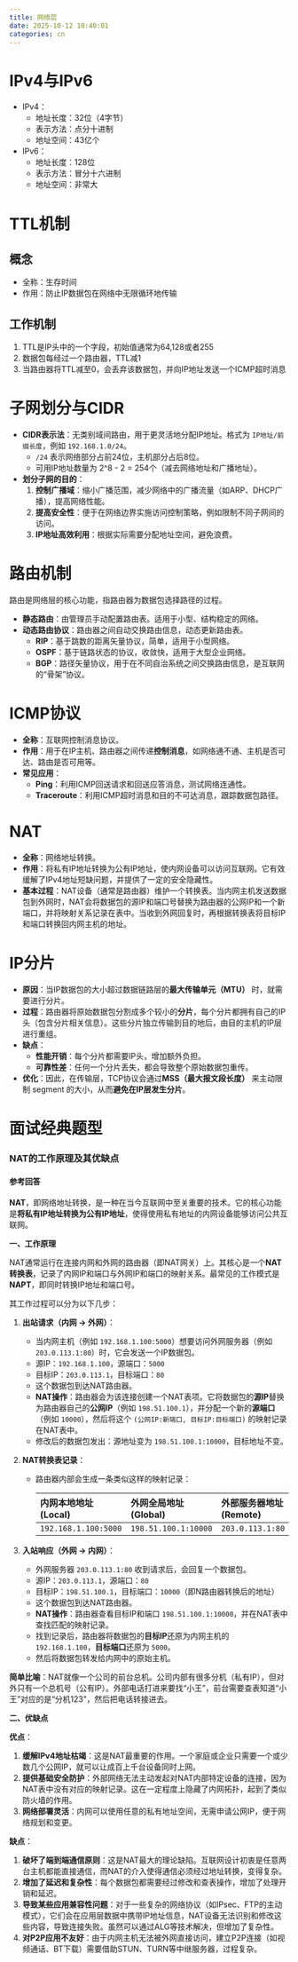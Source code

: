 ```yaml
---
title: 网络层
date: 2025-10-12 10:40:01
categories: cn
---
```


# IPv4与IPv6

- IPv4：
  - 地址长度：32位（4字节）
  - 表示方法：点分十进制
  - 地址空间：43亿个
- IPv6：
  - 地址长度：128位
  - 表示方法：冒分十六进制
  - 地址空间：非常大

# TTL机制

## 概念

- 全称：生存时间
- 作用：防止IP数据包在网络中无限循环地传输

## 工作机制

1. TTL是IP头中的一个字段，初始值通常为64,128或者255
2. 数据包每经过一个路由器，TTL减1
3. 当路由器将TTL减至0，会丢弃该数据包，并向IP地址发送一个ICMP超时消息

# 子网划分与CIDR

- **CIDR表示法**：无类别域间路由，用于更灵活地分配IP地址。格式为 `IP地址/前缀长度`，例如 `192.168.1.0/24`。
  - `/24` 表示网络部分占前24位，主机部分占后8位。
  - 可用IP地址数量为 2^8 - 2 = 254个（减去网络地址和广播地址）。
- **划分子网的目的**：
  1. **控制广播域**：缩小广播范围，减少网络中的广播流量（如ARP、DHCP广播），提高网络性能。
  2. **提高安全性**：便于在网络边界实施访问控制策略，例如限制不同子网间的访问。
  3. **IP地址高效利用**：根据实际需要分配地址空间，避免浪费。

# 路由机制

路由是网络层的核心功能，指路由器为数据包选择路径的过程。

- **静态路由**：由管理员手动配置路由表。适用于小型、结构稳定的网络。
- **动态路由协议**：路由器之间自动交换路由信息，动态更新路由表。
  - **RIP**：基于跳数的距离矢量协议，简单，适用于小型网络。
  - **OSPF**：基于链路状态的协议，收敛快，适用于大型企业网络。
  - **BGP**：路径矢量协议，用于在不同自治系统之间交换路由信息，是互联网的“骨架”协议。

# ICMP协议

- **全称**：互联网控制消息协议。
- **作用**：用于在IP主机、路由器之间传递**控制消息**，如网络通不通、主机是否可达、路由是否可用等。
- **常见应用**：
  - **Ping**：利用ICMP回送请求和回送应答消息，测试网络连通性。
  - **Traceroute**：利用ICMP超时消息和目的不可达消息，跟踪数据包路径。

# NAT

- **全称**：网络地址转换。
- **作用**：将私有IP地址转换为公有IP地址，使内网设备可以访问互联网。它有效缓解了IPv4地址短缺问题，并提供了一定的安全隐藏性。
- **基本过程**：NAT设备（通常是路由器）维护一个转换表。当内网主机发送数据包到外网时，NAT会将数据包的源IP和端口号替换为路由器的公网IP和一个新端口，并将映射关系记录在表中。当收到外网回复时，再根据转换表将目标IP和端口转换回内网主机的地址。

# IP分片

- **原因**：当IP数据包的大小超过数据链路层的**最大传输单元（MTU）** 时，就需要进行分片。
- **过程**：路由器将原始数据包分割成多个较小的**分片**，每个分片都拥有自己的IP头（包含分片相关信息）。这些分片独立传输到目的地后，由目的主机的IP层进行重组。
- **缺点**：
  - **性能开销**：每个分片都需要IP头，增加额外负担。
  - **可靠性差**：任何一个分片丢失，都会导致整个原始数据包重传。
- **优化**：因此，在传输层，TCP协议会通过**MSS（最大报文段长度）** 来主动限制 segment 的大小，从而**避免在IP层发生分片**。

# 面试经典题型

### **NAT的工作原理及其优缺点**

#### **参考回答**

**NAT**，即网络地址转换，是一种在当今互联网中至关重要的技术。它的核心功能是**将私有IP地址转换为公有IP地址**，使得使用私有地址的内网设备能够访问公共互联网。

**一、工作原理**

NAT通常运行在连接内网和外网的路由器（即NAT网关）上。其核心是一个**NAT转换表**，记录了内网IP和端口与外网IP和端口的映射关系。最常见的工作模式是**NAPT**，即同时转换IP地址和端口号。

其工作过程可以分为以下几步：

1. **出站请求（内网 -> 外网）**：

   - 当内网主机（例如 `192.168.1.100:5000`）想要访问外网服务器（例如 `203.0.113.1:80`）时，它会发送一个IP数据包。
   - 源IP：`192.168.1.100`，源端口：`5000`
   - 目标IP：`203.0.113.1`，目标端口：`80`
   - 这个数据包到达NAT路由器。
   - **NAT操作**：路由器会为该连接创建一个NAT表项。它将数据包的**源IP**替换为路由器自己的**公网IP**（例如 `198.51.100.1`），并分配一个新的**源端口**（例如 `10000`），然后将这个 `(公网IP:新端口, 目标IP:目标端口)` 的映射记录在NAT表中。
   - 修改后的数据包发出：源地址变为 `198.51.100.1:10000`，目标地址不变。

2. **NAT转换表记录**：

   - 路由器内部会生成一条类似这样的映射记录：

     | 内网本地地址 (Local) | 外网全局地址 (Global) | 外部服务器地址 (Remote) |
     | :------------------- | :-------------------- | :---------------------- |
     | `192.168.1.100:5000` | `198.51.100.1:10000`  | `203.0.113.1:80`        |

3. **入站响应（外网 -> 内网）**：

   - 外网服务器 `203.0.113.1:80` 收到请求后，会回复一个数据包。
   - 源IP：`203.0.113.1`，源端口：`80`
   - 目标IP：`198.51.100.1`，目标端口：`10000`（即N路由器转换后的地址）
   - 这个数据包到达NAT路由器。
   - **NAT操作**：路由器查看目标IP和端口 `198.51.100.1:10000`，并在NAT表中查找匹配的映射记录。
   - 找到记录后，路由器将数据包的**目标IP**还原为内网主机的 `192.168.1.100`，**目标端口**还原为 `5000`。
   - 然后将数据包转发给内网中的原始主机。

**简单比喻**：NAT就像一个公司的前台总机。公司内部有很多分机（私有IP），但对外只有一个总机号（公有IP）。外部电话打进来要找“小王”，前台需要查表知道“小王”对应的是“分机123”，然后把电话转接进去。

**二、优缺点**

**优点**：

1. **缓解IPv4地址枯竭**：这是NAT最重要的作用。一个家庭或企业只需要一个或少数几个公网IP，就可以让成百上千台设备同时上网。
2. **提供基础安全防护**：外部网络无法主动发起对NAT内部特定设备的连接，因为NAT表中没有对应的映射记录。这在一定程度上隐藏了内网拓扑，起到了类似防火墙的作用。
3. **网络部署灵活**：内网可以使用任意的私有地址空间，无需申请公网IP，便于网络规划和变更。

**缺点**：

1. **破坏了端到端通信原则**：这是NAT最大的理论缺陷。互联网设计初衷是任意两台主机都能直接通信，而NAT的介入使得通信必须经过地址转换，变得复杂。
2. **增加了延迟和复杂性**：每个数据包都需要经过修改和查表操作，增加了处理开销和延迟。
3. **导致某些应用兼容性问题**：对于一些复杂的网络协议（如IPsec、FTP的主动模式），它们会在应用层数据中携带IP地址信息，NAT设备无法识别和修改这些内容，导致连接失败。虽然可以通过ALG等技术解决，但增加了复杂性。
4. **对P2P应用不友好**：由于内网主机无法被外网直接访问，建立P2P连接（如视频通话、BT下载）需要借助STUN、TURN等中继服务器，过程复杂。
